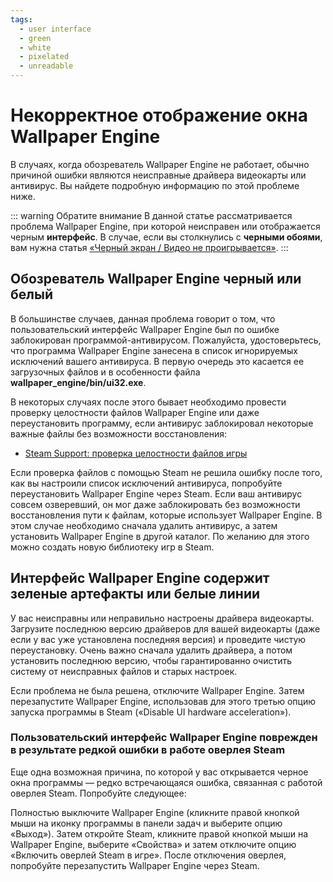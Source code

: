 ```yaml
---
tags:
  - user interface
  - green
  - white
  - pixelated
  - unreadable
---
```


# Некорректное отображение окна Wallpaper Engine

В случаях, когда обозреватель Wallpaper Engine не работает, обычно причиной ошибки являются неисправные драйвера видеокарты или антивирус. Вы найдете подробную информацию по этой проблеме ниже.

::: warning Обратите внимание В данной статье рассматривается проблема Wallpaper Engine, при которой неисправен или отображается черным **интерфейс**. В случае, если вы столкнулись с **черными обоями**, вам нужна статья [«Черный экран / Видео не проигрывается»](/noshow/notplaying.html). :::

## Обозреватель Wallpaper Engine черный или белый

В большинстве случаев, данная проблема говорит о том, что пользовательский интерфейс Wallpaper Engine был по ошибке заблокирован программой-антивирусом. Пожалуйста, удостоверьтесь, что программа Wallpaper Engine занесена в список игнорируемых исключений вашего антивируса. В первую очередь это касается ее загрузочных файлов и в особенности файла **wallpaper_engine/bin/ui32.exe**.

В некоторых случаях после этого бывает необходимо провести проверку целостности файлов Wallpaper Engine или даже переустановить программу, если антивирус заблокировал некоторые важные файлы без возможности восстановления:

* [Steam Support: проверка целостности файлов игры](https://support.steampowered.com/kb_article.php?ref=2037-QEUH-3335)

Если проверка файлов с помощью Steam не решила ошибку после того, как вы настроили список исключений антивируса, попробуйте переустановить Wallpaper Engine через Steam. Если ваш антивирус совсем озверевший, он мог даже заблокировать без возможности восстановления пути к файлам, которые использует Wallpaper Engine. В этом случае необходимо сначала удалить антивирус, а затем установить Wallpaper Engine в другой каталог. По желанию для этого можно создать новую библиотеку игр в Steam.

## Интерфейс Wallpaper Engine содержит зеленые артефакты или белые линии

У вас неисправны или неправильно настроены драйвера видеокарты. Загрузите последнюю версию драйверов для вашей видеокарты (даже если у вас уже установлена последняя версия) и проведите чистую переустановку. Очень важно сначала удалить драйвера, а потом установить последнюю версию, чтобы гарантированно очистить систему от неисправных файлов и старых настроек.

Если проблема не была решена, отключите Wallpaper Engine. Затем перезапустите Wallpaper Engine, использовав для этого третью опцию запуска программы в Steam («Disable UI hardware acceleration»).

### Пользовательский интерфейс Wallpaper Engine поврежден в результате редкой ошибки в работе оверлея Steam

Еще одна возможная причина, по которой у вас открывается черное окна программы — редко встречающаяся ошибка, связанная с работой оверлея Steam. Попробуйте следующее:

Полностью выключите Wallpaper Engine (кликните правой кнопкой мыши на иконку программы в панели задач и выберите опцию «Выход»). Затем откройте Steam, кликните правой кнопкой мыши на Wallpaper Engine, выберите «Свойства» и затем отключите опцию «Включить оверлей Steam в игре». После отключения оверлея, попробуйте перезапустить Wallpaper Engine через Steam. 